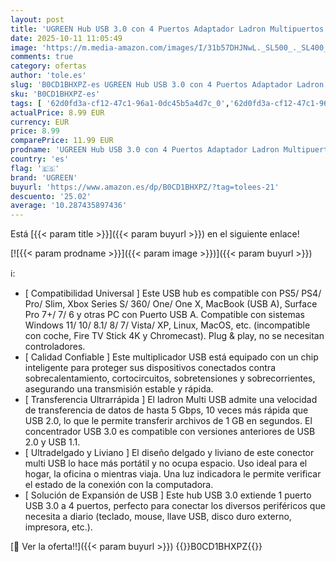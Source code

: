 ```yaml
---
layout: post
title: 'UGREEN Hub USB 3.0 con 4 Puertos Adaptador Ladron Multipuertos 5Gbps Alta Velocidad Compatible con MacBook Pro Air iMac Surface XPS PC Portátil Disco Duro Teclado Ratón PS5  15cm '
date: 2025-10-11 11:05:49
image: 'https://m.media-amazon.com/images/I/31b57DHJNwL._SL500_._SL400_.jpg'
comments: true
category: ofertas
author: 'tole.es'
slug: 'B0CD1BHXPZ-es UGREEN Hub USB 3.0 con 4 Puertos Adaptador Ladron...'
sku: 'B0CD1BHXPZ-es'
tags: [ '62d0fd3a-cf12-47c1-96a1-0dc45b5a4d7c_0','62d0fd3a-cf12-47c1-96a1-0dc45b5a4d7c_1501','749d7d8e-47fd-431e-8b51-348b70f767e2_0','749d7d8e-47fd-431e-8b51-348b70f767e2_8501','Accesorios','Arborist Merchandising Root','CML-Tech','Computing & Storage','Electrónica','Hubs USB','Informática','Los favoritos de nuestros clientes: Informática','Self Service','Special Features Stores','Tech all','ps5','ugreen','🇪🇸', ]
actualPrice: 8.99 EUR
currency: EUR
price: 8.99
comparePrice: 11.99 EUR
prodname: 'UGREEN Hub USB 3.0 con 4 Puertos Adaptador Ladron Multipuertos 5Gbps Alta Velocidad Compatible con MacBook Pro Air iMac Surface XPS PC Portátil Disco Duro Teclado Ratón PS5  15cm '
country: 'es'
flag: '🇪🇸'
brand: 'UGREEN'
buyurl: 'https://www.amazon.es/dp/B0CD1BHXPZ/?tag=tolees-21'
descuento: '25.02'
average: '10.287435897436'
---
```


Está [{{< param title >}}]({{< param buyurl >}}) en el siguiente enlace!

[![{{< param prodname >}}]({{< param image >}})]({{< param buyurl >}})

ℹ️:

- [ Compatibilidad Universal ] Este USB hub es compatible con PS5/ PS4/ Pro/ Slim, Xbox Series S/ 360/ One/ One X, MacBook (USB A), Surface Pro 7+/ 7/ 6 y otras PC con Puerto USB A. Compatible con sistemas Windows 11/ 10/ 8.1/ 8/ 7/ Vista/ XP, Linux, MacOS, etc. (incompatible con coche, Fire TV Stick 4K y Chromecast). Plug & play, no se necesitan controladores.
- [ Calidad Confiable ] Este multiplicador USB está equipado con un chip inteligente para proteger sus dispositivos conectados contra sobrecalentamiento, cortocircuitos, sobretensiones y sobrecorrientes, asegurando una transmisión estable y rápida.
- [ Transferencia Ultrarrápida ] El ladron Multi USB admite una velocidad de transferencia de datos de hasta 5 Gbps, 10 veces más rápida que USB 2.0, lo que le permite transferir archivos de 1 GB en segundos. El concentrador USB 3.0 es compatible con versiones anteriores de USB 2.0 y USB 1.1.
- [ Ultradelgado y Liviano ] El diseño delgado y liviano de este conector multi USB lo hace más portátil y no ocupa espacio. Uso ideal para el hogar, la oficina o mientras viaja. Una luz indicadora le permite verificar el estado de la conexión con la computadora.
- [ Solución de Expansión de USB ] Este hub USB 3.0 extiende 1 puerto USB 3.0 a 4 puertos, perfecto para conectar los diversos periféricos que necesita a diario (teclado, mouse, llave USB, disco duro externo, impresora, etc.).

[🛒 Ver la oferta!!]({{< param buyurl >}})
{{<world>}}B0CD1BHXPZ{{</world>}}
